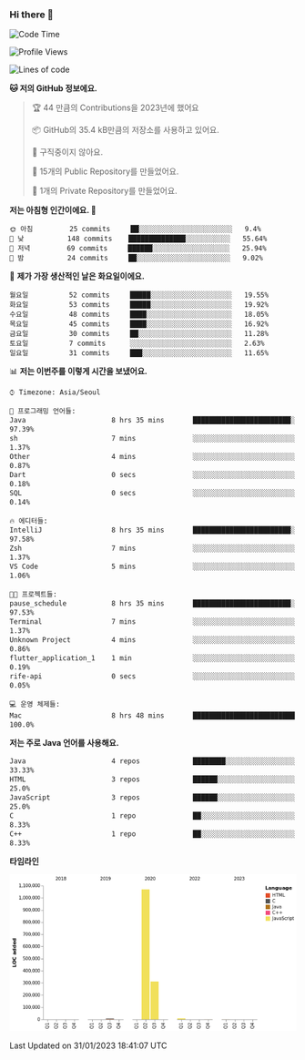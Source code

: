 ### Hi there 👋

<!--
**otm0937/otm0937** is a ✨ _special_ ✨ repository because its `README.md` (this file) appears on your GitHub profile.

Here are some ideas to get you started:

- 🔭 I’m currently working on ...
- 🌱 I’m currently learning ...
- 👯 I’m looking to collaborate on ...
- 🤔 I’m looking for help with ...
- 💬 Ask me about ...
- 📫 How to reach me: ...
- 😄 Pronouns: ...
- ⚡ Fun fact: ...
-->

  <!--START_SECTION:waka-->
![Code Time](http://img.shields.io/badge/Code%20Time-914%20hrs%2021%20mins-blue)

![Profile Views](http://img.shields.io/badge/Profile%20Views-0-blue)

![Lines of code](https://img.shields.io/badge/%EC%A0%80%EB%8A%94%20%EC%97%AC%ED%83%9C%EA%B9%8C%EC%A7%80%20-1%20Million%20%EC%A4%84%EC%9D%98%20%EC%BD%94%EB%93%9C%EB%A5%BC%20%EC%9E%91%EC%84%B1%ED%96%88%EC%96%B4%EC%9A%94.-blue)

**🐱 저의 GitHub 정보에요.** 

> 🏆 44 만큼의 Contributions을 2023년에 했어요
 > 
> 📦 GitHub의 35.4 kB만큼의 저장소를 사용하고 있어요. 
 > 
> 🚫 구직중이지 않아요.
 > 
> 📜 15개의 Public Repository를 만들었어요. 
 > 
> 🔑 1개의 Private Repository를 만들었어요. 
 > 
**저는 아침형 인간이에요. 🐤** 

```text
🌞 아침         25 commits     ██░░░░░░░░░░░░░░░░░░░░░░░   9.4% 
🌆 낮　         148 commits    ██████████████░░░░░░░░░░░   55.64% 
🌃 저녁         69 commits     ██████░░░░░░░░░░░░░░░░░░░   25.94% 
🌙 밤　         24 commits     ██░░░░░░░░░░░░░░░░░░░░░░░   9.02%

```
📅 **제가 가장 생산적인 날은 화요일이에요.** 

```text
월요일          52 commits     █████░░░░░░░░░░░░░░░░░░░░   19.55% 
화요일          53 commits     █████░░░░░░░░░░░░░░░░░░░░   19.92% 
수요일          48 commits     ████░░░░░░░░░░░░░░░░░░░░░   18.05% 
목요일          45 commits     ████░░░░░░░░░░░░░░░░░░░░░   16.92% 
금요일          30 commits     ██░░░░░░░░░░░░░░░░░░░░░░░   11.28% 
토요일          7 commits      ░░░░░░░░░░░░░░░░░░░░░░░░░   2.63% 
일요일          31 commits     ███░░░░░░░░░░░░░░░░░░░░░░   11.65%

```


📊 **저는 이번주를 이렇게 시간을 보냈어요.** 

```text
⌚︎ Timezone: Asia/Seoul

💬 프로그래밍 언어들: 
Java                     8 hrs 35 mins       ████████████████████████░   97.39% 
sh                       7 mins              ░░░░░░░░░░░░░░░░░░░░░░░░░   1.37% 
Other                    4 mins              ░░░░░░░░░░░░░░░░░░░░░░░░░   0.87% 
Dart                     0 secs              ░░░░░░░░░░░░░░░░░░░░░░░░░   0.18% 
SQL                      0 secs              ░░░░░░░░░░░░░░░░░░░░░░░░░   0.14%

🔥 에디터들: 
IntelliJ                 8 hrs 35 mins       ████████████████████████░   97.58% 
Zsh                      7 mins              ░░░░░░░░░░░░░░░░░░░░░░░░░   1.37% 
VS Code                  5 mins              ░░░░░░░░░░░░░░░░░░░░░░░░░   1.06%

🐱‍💻 프로젝트들: 
pause_schedule           8 hrs 35 mins       ████████████████████████░   97.53% 
Terminal                 7 mins              ░░░░░░░░░░░░░░░░░░░░░░░░░   1.37% 
Unknown Project          4 mins              ░░░░░░░░░░░░░░░░░░░░░░░░░   0.86% 
flutter_application_1    1 min               ░░░░░░░░░░░░░░░░░░░░░░░░░   0.19% 
rife-api                 0 secs              ░░░░░░░░░░░░░░░░░░░░░░░░░   0.05%

💻 운영 체제들: 
Mac                      8 hrs 48 mins       █████████████████████████   100.0%

```

**저는 주로 Java 언어를 사용해요.** 

```text
Java                     4 repos             ████████░░░░░░░░░░░░░░░░░   33.33% 
HTML                     3 repos             ██████░░░░░░░░░░░░░░░░░░░   25.0% 
JavaScript               3 repos             ██████░░░░░░░░░░░░░░░░░░░   25.0% 
C                        1 repo              ██░░░░░░░░░░░░░░░░░░░░░░░   8.33% 
C++                      1 repo              ██░░░░░░░░░░░░░░░░░░░░░░░   8.33%

```


**타임라인**

![Chart not found](https://raw.githubusercontent.com/otm0937/otm0937/main/charts/bar_graph.png) 


 Last Updated on 31/01/2023 18:41:07 UTC
<!--END_SECTION:waka-->
